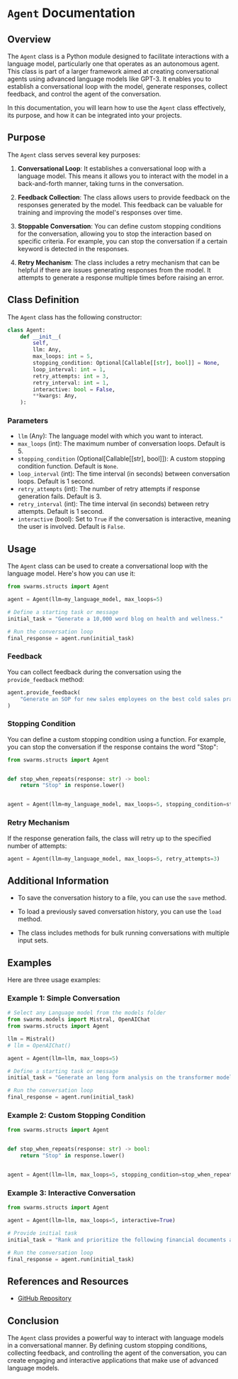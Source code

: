 # `Agent` Documentation

## Overview

The `Agent` class is a Python module designed to facilitate interactions with a language model, particularly one that operates as an autonomous agent. This class is part of a larger framework aimed at creating conversational agents using advanced language models like GPT-3. It enables you to establish a conversational loop with the model, generate responses, collect feedback, and control the agent of the conversation.

In this documentation, you will learn how to use the `Agent` class effectively, its purpose, and how it can be integrated into your projects.

## Purpose

The `Agent` class serves several key purposes:

1. **Conversational Loop**: It establishes a conversational loop with a language model. This means it allows you to interact with the model in a back-and-forth manner, taking turns in the conversation.

2. **Feedback Collection**: The class allows users to provide feedback on the responses generated by the model. This feedback can be valuable for training and improving the model's responses over time.

3. **Stoppable Conversation**: You can define custom stopping conditions for the conversation, allowing you to stop the interaction based on specific criteria. For example, you can stop the conversation if a certain keyword is detected in the responses.

4. **Retry Mechanism**: The class includes a retry mechanism that can be helpful if there are issues generating responses from the model. It attempts to generate a response multiple times before raising an error.

## Class Definition

The `Agent` class has the following constructor:

```python
class Agent:
    def __init__(
        self,
        llm: Any,
        max_loops: int = 5,
        stopping_condition: Optional[Callable[[str], bool]] = None,
        loop_interval: int = 1,
        retry_attempts: int = 3,
        retry_interval: int = 1,
        interactive: bool = False,
        **kwargs: Any,
    ):
```

### Parameters

- `llm` (Any): The language model with which you want to interact.
- `max_loops` (int): The maximum number of conversation loops. Default is 5.
- `stopping_condition` (Optional[Callable[[str], bool]]): A custom stopping condition function. Default is `None`.
- `loop_interval` (int): The time interval (in seconds) between conversation loops. Default is 1 second.
- `retry_attempts` (int): The number of retry attempts if response generation fails. Default is 3.
- `retry_interval` (int): The time interval (in seconds) between retry attempts. Default is 1 second.
- `interactive` (bool): Set to `True` if the conversation is interactive, meaning the user is involved. Default is `False`.

## Usage

The `Agent` class can be used to create a conversational loop with the language model. Here's how you can use it:

```python
from swarms.structs import Agent

agent = Agent(llm=my_language_model, max_loops=5)

# Define a starting task or message
initial_task = "Generate a 10,000 word blog on health and wellness."

# Run the conversation loop
final_response = agent.run(initial_task)
```

### Feedback

You can collect feedback during the conversation using the `provide_feedback` method:

```python
agent.provide_feedback(
    "Generate an SOP for new sales employees on the best cold sales practices"
)
```

### Stopping Condition

You can define a custom stopping condition using a function. For example, you can stop the conversation if the response contains the word "Stop":

```python
from swarms.structs import Agent


def stop_when_repeats(response: str) -> bool:
    return "Stop" in response.lower()


agent = Agent(llm=my_language_model, max_loops=5, stopping_condition=stop_when_repeats)
```

### Retry Mechanism

If the response generation fails, the class will retry up to the specified number of attempts:

```python
agent = Agent(llm=my_language_model, max_loops=5, retry_attempts=3)
```

## Additional Information

- To save the conversation history to a file, you can use the `save` method.

- To load a previously saved conversation history, you can use the `load` method.

- The class includes methods for bulk running conversations with multiple input sets.

## Examples

Here are three usage examples:

### Example 1: Simple Conversation

```python
# Select any Language model from the models folder
from swarms.models import Mistral, OpenAIChat
from swarms.structs import Agent

llm = Mistral()
# llm = OpenAIChat()

agent = Agent(llm=llm, max_loops=5)

# Define a starting task or message
initial_task = "Generate an long form analysis on the transformer model architecture."

# Run the conversation loop
final_response = agent.run(initial_task)
```

### Example 2: Custom Stopping Condition

```python
from swarms.structs import Agent


def stop_when_repeats(response: str) -> bool:
    return "Stop" in response.lower()


agent = Agent(llm=llm, max_loops=5, stopping_condition=stop_when_repeats)
```

### Example 3: Interactive Conversation

```python
from swarms.structs import Agent

agent = Agent(llm=llm, max_loops=5, interactive=True)

# Provide initial task
initial_task = "Rank and prioritize the following financial documents and cut out 30% of our expenses"

# Run the conversation loop
final_response = agent.run(initial_task)
```

## References and Resources

- [GitHub Repository](https://github.com/kyegomez/swarms)

## Conclusion

The `Agent` class provides a powerful way to interact with language models in a conversational manner. By defining custom stopping conditions, collecting feedback, and controlling the agent of the conversation, you can create engaging and interactive applications that make use of advanced language models.